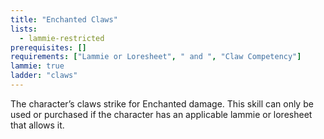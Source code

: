 ```yaml
---
title: "Enchanted Claws"
lists:
  - lammie-restricted
prerequisites: []
requirements: ["Lammie or Loresheet", " and ", "Claw Competency"]
lammie: true
ladder: "claws"
---
```


The character’s claws strike for Enchanted damage. This skill can only be used or purchased if the character has an applicable lammie or loresheet that allows it.
